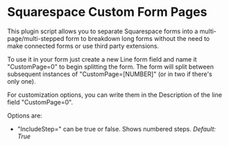 # Squarespace Custom Form Pages

This plugin script allows you to separate Squarespace forms into a multi-page/multi-stepped form to breakdown long forms 
without the need to make connected forms or use third party extensions.

To use it in your form just create a new Line form field and name it "CustomPage=0" to begin splitting the form. 
The form will split between subsequent instances of "CustomPage=[NUMBER]" (or in two if there's only one).

For customization options, you can write them in the Description of the line field "CustomPage=0".

Options are: 
- "IncludeStep=" can be true or false. Shows numbered steps. *Default: True* 
